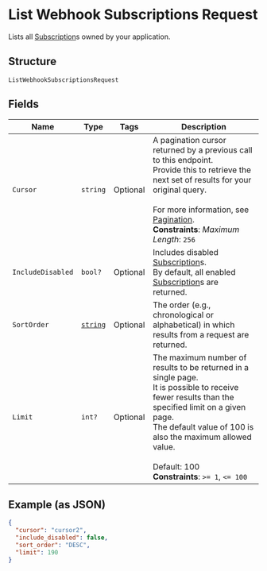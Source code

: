 
# List Webhook Subscriptions Request

Lists all [Subscription](../../doc/models/webhook-subscription.md)s owned by your application.

## Structure

`ListWebhookSubscriptionsRequest`

## Fields

| Name | Type | Tags | Description |
|  --- | --- | --- | --- |
| `Cursor` | `string` | Optional | A pagination cursor returned by a previous call to this endpoint.<br>Provide this to retrieve the next set of results for your original query.<br><br>For more information, see [Pagination](https://developer.squareup.com/docs/build-basics/common-api-patterns/pagination).<br>**Constraints**: *Maximum Length*: `256` |
| `IncludeDisabled` | `bool?` | Optional | Includes disabled [Subscription](entity:WebhookSubscription)s.<br>By default, all enabled [Subscription](entity:WebhookSubscription)s are returned. |
| `SortOrder` | [`string`](../../doc/models/sort-order.md) | Optional | The order (e.g., chronological or alphabetical) in which results from a request are returned. |
| `Limit` | `int?` | Optional | The maximum number of results to be returned in a single page.<br>It is possible to receive fewer results than the specified limit on a given page.<br>The default value of 100 is also the maximum allowed value.<br><br>Default: 100<br>**Constraints**: `>= 1`, `<= 100` |

## Example (as JSON)

```json
{
  "cursor": "cursor2",
  "include_disabled": false,
  "sort_order": "DESC",
  "limit": 190
}
```

